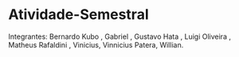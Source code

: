 # Atividade-Semestral
Integrantes: Bernardo Kubo , Gabriel , Gustavo Hata , Luigi Oliveira , Matheus Rafaldini , Vinicius, Vinnicius Patera, Willian.
 
